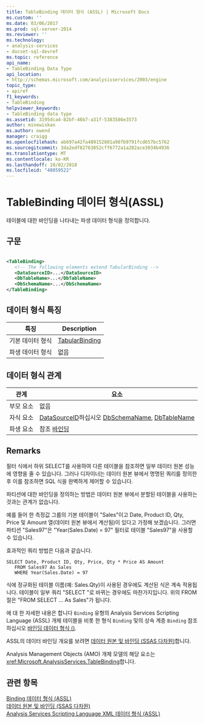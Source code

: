 ```yaml
---
title: TableBinding 데이터 형식 (ASSL) | Microsoft Docs
ms.custom: ''
ms.date: 03/06/2017
ms.prod: sql-server-2014
ms.reviewer: ''
ms.technology:
- analysis-services
- docset-sql-devref
ms.topic: reference
api_name:
- TableBinding Data Type
api_location:
- http://schemas.microsoft.com/analysisservices/2003/engine
topic_type:
- apiref
f1_keywords:
- TableBinding
helpviewer_keywords:
- TableBinding data type
ms.assetid: 3195dca4-82bf-46b7-a31f-5383586e3573
author: minewiskan
ms.author: owend
manager: craigg
ms.openlocfilehash: ab697a42fa489152801a98fb9791fcd657bc5762
ms.sourcegitcommit: 3da2edf82763852cff6772a1a282ace3034b4936
ms.translationtype: MT
ms.contentlocale: ko-KR
ms.lasthandoff: 10/02/2018
ms.locfileid: "48059522"
---
```

# <a name="tablebinding-data-type-assl"></a>TableBinding 데이터 형식(ASSL)
  테이블에 대한 바인딩을 나타내는 파생 데이터 형식을 정의합니다.  
  
## <a name="syntax"></a>구문  
  
```xml  
  
<TableBinding>  
   <!-- The following elements extend TabularBinding -->  
   <DataSourceID>...</DataSourceID>  
   <DbTableName>...</DbTableName>  
   <DbSchemaName>...</DbSchemaName>  
</TableBinding>  
```  
  
## <a name="data-type-characteristics"></a>데이터 형식 특징  
  
|특징|Description|  
|--------------------|-----------------|  
|기본 데이터 형식|[TabularBinding](binding-data-type-assl.md)|  
|파생 데이터 형식|없음|  
  
## <a name="data-type-relationships"></a>데이터 형식 관계  
  
|관계|요소|  
|------------------|-------------|  
|부모 요소|없음|  
|자식 요소|[DataSourceID](../properties/id-element-assl.md)하십시오 [DbSchemaName](../properties/name-element-assl.md), [DbTableName](../properties/dbtablename-element-assl.md)|  
|파생 요소|참조 [바인딩](binding-data-type-assl.md)|  
  
## <a name="remarks"></a>Remarks  
 필터 식에서 하위 SELECT를 사용하여 다른 테이블을 참조하면 일부 데이터 원본 성능에 영향을 줄 수 있습니다. 그러나 디자이너는 데이터 원본 뷰에서 명명된 쿼리를 정의한 후 이를 참조하면 SQL 식을 완벽하게 제어할 수 있습니다.  
  
 파티션에 대한 바인딩을 정의하는 방법은 데이터 원본 뷰에서 분할된 테이블을 사용하는 것과는 관계가 없습니다.  
  
 예를 들어 한 측정값 그룹의 기본 테이블이 "Sales"이고 Date, Product ID, Qty, Price 및 Amount 열(데이터 원본 뷰에서 계산됨)이 있다고 가정해 보겠습니다. 그러면 파티션 "Sales97"은 "Year(Sales.Date) = 97" 필터로 테이블 "Sales97"을 사용할 수 있습니다.  
  
 효과적인 쿼리 방법은 다음과 같습니다.  
  
```  
SELECT Date, Product ID, Qty, Price, Qty * Price AS Amount   
   FROM Sales97 As Sales  
   WHERE Year(Sales.Date) = 97  
```  
  
 식에 정규화된 테이블 이름(예: Sales.Qty)이 사용된 경우에도 계산된 식은 계속 적용됩니다. 테이블이 일부 쿼리 "SELECT "로 바뀌는 경우에도 마찬가지입니다. 위의 FROM 절은 "FROM SELECT ... As Sales"가 됩니다.  
  
 에 대 한 자세한 내용은 합니다 `Binding` 유형의 Analysis Services Scripting Language (ASSL) 개체 테이블을 비롯 한 형식 `Binding` 및의 상속 계층 `Binding` 참조 하십시오 [바인딩 데이터 형식 &#40;&#41;](binding-data-type-assl.md).  
  
 ASSL의 데이터 바인딩 개요를 보려면 [데이터 원본 및 바인딩 &#40;SSAS 다차원&#41;](../../multidimensional-models/data-sources-and-bindings-ssas-multidimensional.md)합니다.  
  
 Analysis Management Objects (AMO) 개체 모델의 해당 요소는 <xref:Microsoft.AnalysisServices.TableBinding>합니다.  
  
## <a name="see-also"></a>관련 항목  
 [Binding 데이터 형식 &#40;ASSL&#41;](binding-data-type-assl.md)   
 [데이터 원본 및 바인딩 &#40;SSAS 다차원&#41;](../../multidimensional-models/data-sources-and-bindings-ssas-multidimensional.md)   
 [Analysis Services Scripting Language XML 데이터 형식 &#40;ASSL&#41;](analysis-services-scripting-language-xml-data-types-assl.md)  
  
  
